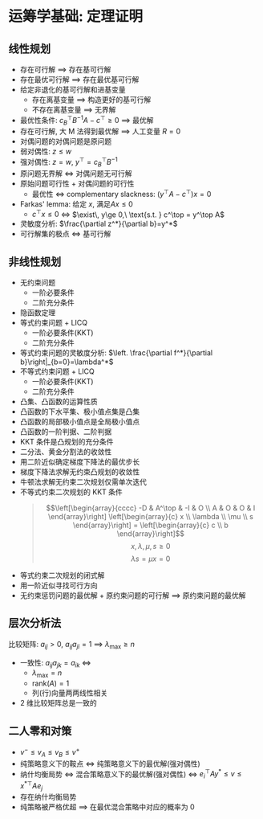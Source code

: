 # 运筹学基础: 定理证明

## 线性规划

- 存在可行解 $\implies$ 存在基可行解
- 存在最优可行解 $\implies$ 存在最优基可行解
- 给定非退化的基可行解和进基变量
  - 存在离基变量 $\implies$ 构造更好的基可行解
  - 不存在离基变量 $\implies$ 无界解
- 最优性条件: $c_B^\top B^{-1}A - c^\top \ge 0$ $\implies$ 最优解
- 存在可行解, 大 M 法得到最优解 $\implies$ 人工变量 $R=0$
- 对偶问题的对偶问题是原问题
- 弱对偶性: $z \le w$
- 强对偶性: $z = w, \ y^\top =c_B^\top B^{-1}$
- 原问题无界解 $\iff$ 对偶问题无可行解
- 原始问题可行性 + 对偶问题的可行性
  - 最优性 $\iff$ complementary slackness: $(y^\top A - c^\top)x = 0$
- Farkas' lemma: 给定 $x$, 满足$Ax\le 0$
  - $c^\top x \le 0$ $\iff$ $\exist\, y\ge 0,\ \text{s.t. } c^\top = y^\top A$
- 灵敏度分析: $\frac{\partial z^*}{\partial b}=y^*$
- 可行解集的极点 $\iff$ 基可行解

## 非线性规划

- 无约束问题
  - 一阶必要条件
  - 二阶充分条件
- 隐函数定理
- 等式约束问题 + LICQ
  - 一阶必要条件(KKT)
  - 二阶充分条件
- 等式约束问题的灵敏度分析: $\left. \frac{\partial f^*}{\partial b}\right|_{b=0}=\lambda^*$
- 不等式约束问题 + LICQ
  - 一阶必要条件(KKT)
  - 二阶充分条件
- 凸集、凸函数的运算性质
- 凸函数的下水平集、极小值点集是凸集
- 凸函数的局部极小值点是全局极小值点
- 凸函数的一阶判据、二阶判据
- KKT 条件是凸规划的充分条件
- 二分法、黄金分割法的收敛性
- 用二阶近似确定梯度下降法的最优步长
- 梯度下降法求解无约束凸规划的收敛性
- 牛顿法求解无约束二次规划仅需单次迭代
- 不等式约束二次规划的 KKT 条件
  > $$\left[\begin{array}{cccc} -D & A^\top & -I & O \\ A & O & O & I \end{array}\right] \left[\begin{array}{c} x \\ \lambda \\ \mu \\ s \end{array}\right] = \left[\begin{array}{c} c \\ b \end{array}\right]$$
  > $$x, \lambda, \mu, s \ge 0$$
  > $$\lambda s = \mu x = 0$$
- 等式约束二次规划的闭式解
- 用一阶近似寻找可行方向
- 无约束惩罚问题的最优解 + 原约束问题的可行解 $\implies$ 原约束问题的最优解

## 层次分析法

比较矩阵: $a_{ij}>0,\ a_{ij}a_{ji}=1$ $\implies$ $\lambda_{\max}\ge n$
  - 一致性: $a_{ij}a_{jk}=a_{ik}$ $\iff$ 
    - $\lambda_{\max}= n$
    - $\text{rank}(A)= 1$
    - 列(行)向量两两线性相关
  - 2 维比较矩阵总是一致的

## 二人零和对策

- $v^- \le v_A \le v_B \le v^+$
- 纯策略意义下的鞍点 $\iff$ 纯策略意义下的最优解(强对偶性)
- 纳什均衡局势 $\iff$ 混合策略意义下的最优解(强对偶性) $\iff$ $e_i^\top A y^*\le v \le x^{*\top} A e_j$
- 存在纳什均衡局势
- 纯策略被严格优超 $\implies$ 在最优混合策略中对应的概率为 0